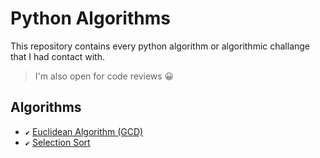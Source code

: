 # Python Algorithms

This repository contains every python algorithm or algorithmic challange that I had contact with.

> I'm also open for code reviews 😀

## Algorithms

- `✔` [Euclidean Algorithm (GCD)](Algorithms/euclidean-algorithm/main.py)
- `✔` [Selection Sort](Algorithms/selection-sort/main.py)
